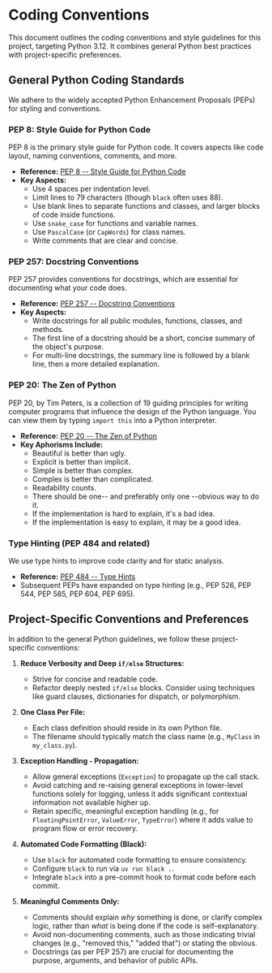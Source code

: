 # Coding Conventions

This document outlines the coding conventions and style guidelines for this project, targeting Python 3.12. It combines general Python best practices with project-specific preferences.

## General Python Coding Standards

We adhere to the widely accepted Python Enhancement Proposals (PEPs) for styling and conventions.

### PEP 8: Style Guide for Python Code
PEP 8 is the primary style guide for Python code. It covers aspects like code layout, naming conventions, comments, and more.
- **Reference:** [PEP 8 -- Style Guide for Python Code](https://peps.python.org/pep-0008/)
- **Key Aspects:**
    - Use 4 spaces per indentation level.
    - Limit lines to 79 characters (though `black` often uses 88).
    - Use blank lines to separate functions and classes, and larger blocks of code inside functions.
    - Use `snake_case` for functions and variable names.
    - Use `PascalCase` (or `CapWords`) for class names.
    - Write comments that are clear and concise.

### PEP 257: Docstring Conventions
PEP 257 provides conventions for docstrings, which are essential for documenting what your code does.
- **Reference:** [PEP 257 -- Docstring Conventions](https://peps.python.org/pep-0257/)
- **Key Aspects:**
    - Write docstrings for all public modules, functions, classes, and methods.
    - The first line of a docstring should be a short, concise summary of the object's purpose.
    - For multi-line docstrings, the summary line is followed by a blank line, then a more detailed explanation.

### PEP 20: The Zen of Python
PEP 20, by Tim Peters, is a collection of 19 guiding principles for writing computer programs that influence the design of the Python language. You can view them by typing `import this` into a Python interpreter.
- **Reference:** [PEP 20 -- The Zen of Python](https://peps.python.org/pep-0020/)
- **Key Aphorisms Include:**
    - Beautiful is better than ugly.
    - Explicit is better than implicit.
    - Simple is better than complex.
    - Complex is better than complicated.
    - Readability counts.
    - There should be one-- and preferably only one --obvious way to do it.
    - If the implementation is hard to explain, it's a bad idea.
    - If the implementation is easy to explain, it may be a good idea.

### Type Hinting (PEP 484 and related)
We use type hints to improve code clarity and for static analysis.
- **Reference:** [PEP 484 -- Type Hints](https://peps.python.org/pep-0484/)
- Subsequent PEPs have expanded on type hinting (e.g., PEP 526, PEP 544, PEP 585, PEP 604, PEP 695).

## Project-Specific Conventions and Preferences

In addition to the general Python guidelines, we follow these project-specific conventions:

1.  **Reduce Verbosity and Deep `if/else` Structures:**
    - Strive for concise and readable code.
    - Refactor deeply nested `if/else` blocks. Consider using techniques like guard clauses, dictionaries for dispatch, or polymorphism.

2.  **One Class Per File:**
    - Each class definition should reside in its own Python file.
    - The filename should typically match the class name (e.g., `MyClass` in `my_class.py`).

3.  **Exception Handling - Propagation:**
    - Allow general exceptions (`Exception`) to propagate up the call stack.
    - Avoid catching and re-raising general exceptions in lower-level functions solely for logging, unless it adds significant contextual information not available higher up.
    - Retain specific, meaningful exception handling (e.g., for `FloatingPointError`, `ValueError`, `TypeError`) where it adds value to program flow or error recovery.

4.  **Automated Code Formatting (Black):**
    - Use `black` for automated code formatting to ensure consistency.
    - Configure `black` to run via `uv run black .`.
    - Integrate `black` into a pre-commit hook to format code before each commit.

5.  **Meaningful Comments Only:**
    - Comments should explain *why* something is done, or clarify complex logic, rather than *what* is being done if the code is self-explanatory.
    - Avoid non-documenting comments, such as those indicating trivial changes (e.g., "removed this," "added that") or stating the obvious.
    - Docstrings (as per PEP 257) are crucial for documenting the purpose, arguments, and behavior of public APIs.
```
